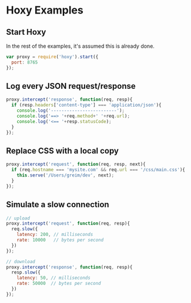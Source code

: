 # Hoxy Examples

## Start Hoxy

In the rest of the examples, it's assumed this is already done.

```javascript
var proxy = require('hoxy').start({
  port: 8765
});
```

## Log every JSON request/response

```javascript
proxy.intercept('response', function(req, resp){
  if (resp.headers['content-type'] === 'application/json'){
    console.log('-------------------------');
    console.log('==> '+req.method+' '+req.url);
    console.log('<== '+resp.statusCode);
  }
});
```

## Replace CSS with a local copy

```javascript
proxy.intercept('request', function(req, resp, next){
  if (req.hostname === 'mysite.com' && req.url === '/css/main.css'){
    this.serve('/Users/greim/dev', next);
  }
});
```

## Simulate a slow connection

```javascript
// upload
proxy.intercept('request', function(req, resp){
  req.slow({
    latency: 200, // milliseconds
    rate: 10000   // bytes per second
  })
});

// download
proxy.intercept('response', function(req, resp){
  resp.slow({
    latency: 50, // milliseconds
    rate: 50000  // bytes per second
  })
});
```

